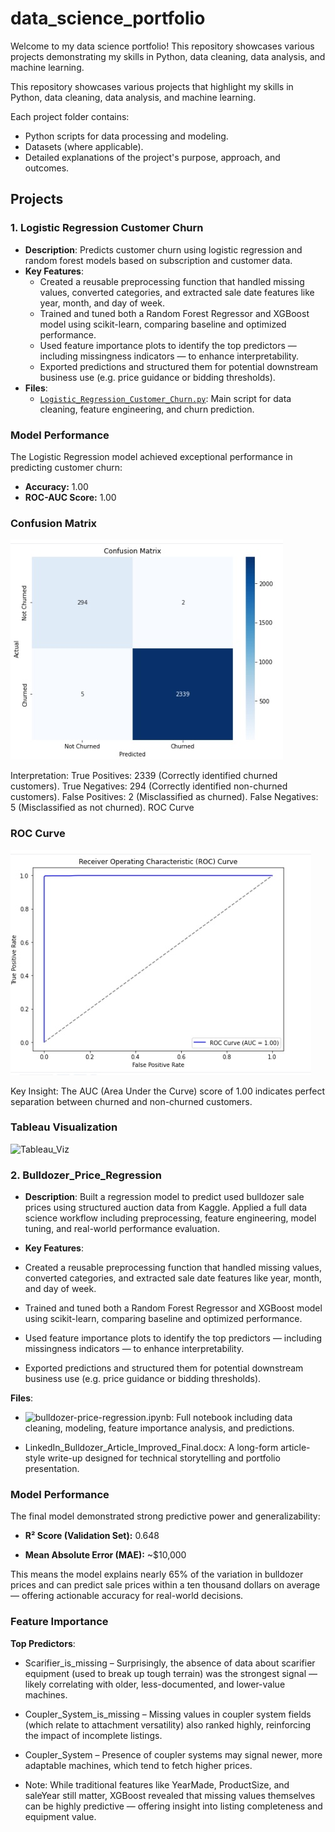 # data_science_portfolio

Welcome to my data science portfolio! This repository showcases various projects demonstrating my skills in Python, data cleaning, data analysis, and machine learning.

This repository showcases various projects that highlight my skills in Python, data cleaning, data analysis, and machine learning.

Each project folder contains:
- Python scripts for data processing and modeling.
- Datasets (where applicable).
- Detailed explanations of the project's purpose, approach, and outcomes.

## Projects
### 1. Logistic Regression Customer Churn
- **Description**: Predicts customer churn using logistic regression and random forest models based on subscription and customer data.
- **Key Features**:
  - Created a reusable preprocessing function that handled missing values, converted categories, and extracted sale date features like year, month, and day of week.
  - Trained and tuned both a Random Forest Regressor and XGBoost model using scikit-learn, comparing baseline and optimized performance.
  - Used feature importance plots to identify the top predictors — including missingness indicators — to enhance interpretability.
  - Exported predictions and structured them for potential downstream business use (e.g. price guidance or bidding thresholds).
- **Files**:
  - [`Logistic_Regression_Customer_Churn.py`](Logistic_Regression_Customer_Churn.py): Main script for data cleaning, feature engineering, and churn prediction.
### Model Performance

The Logistic Regression model achieved exceptional performance in predicting customer churn:

- **Accuracy:** 1.00
- **ROC-AUC Score:** 1.00

### Confusion Matrix
![Confusion Matrix](https://github.com/zenwen548/data_science_portfolio/blob/main/Log_Reg_Confusion_Matrix.jpg)

Interpretation:
True Positives: 2339 (Correctly identified churned customers).
True Negatives: 294 (Correctly identified non-churned customers).
False Positives: 2 (Misclassified as churned).
False Negatives: 5 (Misclassified as not churned).
ROC Curve

### ROC Curve
![ROC Curve](https://github.com/zenwen548/data_science_portfolio/blob/main/Log_Reg_ROC_Curve.jpg)

Key Insight:
The AUC (Area Under the Curve) score of 1.00 indicates perfect separation between churned and non-churned customers.

### Tableau Visualization
![Tableau_Viz](https://public.tableau.com/app/profile/lee6095/viz/Churn_Model_Viz/Dashboard1)


### 2. Bulldozer_Price_Regression
- **Description**: Built a regression model to predict used bulldozer sale prices using structured auction data from Kaggle. Applied a full data science workflow including preprocessing, feature engineering, model tuning, and real-world performance evaluation.

- **Key Features**:

- Created a reusable preprocessing function that handled missing values, converted categories, and extracted sale date features like year, month, and day of week.
- Trained and tuned both a Random Forest Regressor and XGBoost model using scikit-learn, comparing baseline and optimized performance.
- Used feature importance plots to identify the top predictors — including missingness indicators — to enhance interpretability.
- Exported predictions and structured them for potential downstream business use (e.g. price guidance or bidding thresholds).

**Files**:

- ![bulldozer-price-regression.ipynb](https://github.com/zenwen548/data_science_portfolio/blob/1885c46b3fbdf61bfb44258df61103076a76cbc7/Bulldozer-Price-Regression.ipynb): Full notebook including data cleaning, modeling, feature importance analysis, and predictions.

- LinkedIn_Bulldozer_Article_Improved_Final.docx: A long-form article-style write-up designed for technical storytelling and portfolio presentation.

### Model Performance
The final model demonstrated strong predictive power and generalizability:

- **R² Score (Validation Set):** 0.648

- **Mean Absolute Error (MAE):** ~$10,000

This means the model explains nearly 65% of the variation in bulldozer prices and can predict sale prices within a ten thousand dollars on average — offering actionable accuracy for real-world decisions.

### Feature Importance

**Top Predictors**:
  - Scarifier_is_missing – Surprisingly, the absence of data about scarifier equipment (used to break up tough terrain) was the strongest signal — likely correlating with
    older, less-documented, and lower-value machines.
  - Coupler_System_is_missing – Missing values in coupler system fields (which relate to attachment versatility) also ranked highly, reinforcing the impact of incomplete
    listings.
  - Coupler_System – Presence of coupler systems may signal newer, more adaptable machines, which tend to fetch higher prices.
  
  - Note: While traditional features like YearMade, ProductSize, and saleYear still matter, XGBoost revealed that missing values themselves can be highly predictive —
    offering insight into listing completeness and equipment value.

